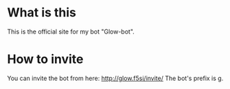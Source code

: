 # What is this
This is the official site for my bot "Glow-bot".
# How to invite
You can invite the bot from here:
http://glow.f5si/invite/
The bot's prefix is g.
